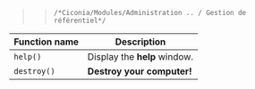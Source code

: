 

   >> ``/*Ciconia/Modules/Administration .. / Gestion de référentiel*/``
  
| Function name | Description                    |
| ------------- | ------------------------------ |
| `help()`      | Display the __help__ window.   |
| `destroy()`   | **Destroy your computer!**     |
